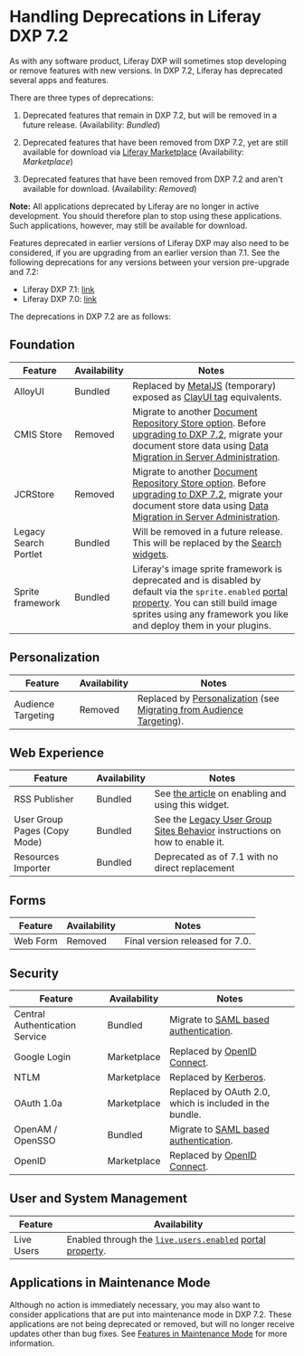 # Handling Deprecations in Liferay DXP 7.2

As with any software product, Liferay DXP will sometimes stop developing or remove features with new versions. In DXP 7.2, Liferay has deprecated several apps and features. 

There are three types of deprecations: 

1. Deprecated features that remain in DXP 7.2, but will be removed in a future release. (Availability: *Bundled*)

2. Deprecated features that have been removed from DXP 7.2, yet are still available for download via [Liferay Marketplace](https://web.liferay.com/marketplace) (Availability: *Marketplace*) 

3. Deprecated features that have been removed from DXP 7.2 and aren't available for download. (Availability: *Removed*) 

**Note:** All applications deprecated by Liferay are no longer in active development. You should therefore plan to stop using these applications. Such applications, however, may still be available for download.

Features deprecated in earlier versions of Liferay DXP may also need to be considered, if you are upgrading from an earlier version than 7.1. See the following deprecations for any versions between your version pre-upgrade and 7.2:

* Liferay DXP 7.1: [link]()
* Liferay DXP 7.0: [link]()

The deprecations in DXP 7.2 are as follows:

## Foundation

| Feature |  Availability |  Notes |
| --- | ------------- | ------ |
| AlloyUI | Bundled | Replaced by [MetalJS](https://metaljs.com/) (temporary) exposed as [ClayUI tag](/docs/7-2/reference/-/knowledge_base/r/front-end-taglibs) equivalents. |  
| CMIS Store | Removed | Migrate to another [Document Repository Store option](/docs/7-2/deploy/-/knowledge_base/d/document-repository-configuration). Before [upgrading to DXP 7.2](/docs/7-2/deploy/-/knowledge_base/d/upgrading-to-product-ver), migrate your document store data using [Data Migration in Server Administration](/docs/7-2/user/-/knowledge_base/u/server-administration). |
| JCRStore | Removed | Migrate to another [Document Repository Store option](/docs/7-2/deploy/-/knowledge_base/d/document-repository-configuration). Before [upgrading to DXP 7.2](/docs/7-2/deploy/-/knowledge_base/d/upgrading-to-product-ver), migrate your document store data using [Data Migration in Server Administration](/docs/7-2/user/-/knowledge_base/u/server-administration). |
| Legacy Search Portlet | Bundled | Will be removed in a future release. This will be replaced by the [Search widgets](/docs/7-2/user/-/knowledge_base/u/search). |
| Sprite framework | Bundled | Liferay's image sprite framework is deprecated and is disabled by default via the `sprite.enabled` [portal property](/docs/7-2/deploy/-/knowledge_base/d/portal-properties). You can still build image sprites using any framework you like and deploy them in your plugins. |

## Personalization

| Feature |  Availability |  Notes |
| --- | ------------- | ------ |
| Audience Targeting | Removed | Replaced by [Personalization](/docs/7-2/user/-/knowledge_base/u/segmentation-and-personalization) (see [Migrating from Audience Targeting](./96-migrating-from-audience-targeting/01-migrating-from-audience-targeting.md)). | 

## Web Experience

| Feature |  Availability |  Notes |
| --- | ------------- | ------ |
| RSS Publisher | Bundled | See [the article](/docs/7-1/user/-/knowledge_base/u/the-rss-publisher-widget) on enabling and using this widget. |
| User Group Pages (Copy Mode) | Bundled | See the [Legacy User Group Sites Behavior](/docs/7-1/user/-/knowledge_base/u/user-group-sites#legacy-user-group-sites-behavior) instructions on how to enable it. |
| Resources Importer | Bundled | Deprecated as of 7.1 with no direct replacement |

## Forms

| Feature | Availability | Notes |
| --- | ------------------ | ----------- |
| Web Form | Removed | Final version released for 7.0. |

## Security

| Feature |  Availability |  Notes |
| --- | ------------------ | ----------- |
| Central Authentication Service | Bundled | Migrate to [SAML based authentication](https://help.liferay.com/hc/en-us/articles/360028711032-Introduction-to-Authenticating-Using-SAML). |
| Google Login | Marketplace | Replaced by [OpenID Connect](/docs/7-2/deploy/-/knowledge_base/d/authenticating-with-openid-connect). |
| NTLM | Marketplace | Replaced by [Kerberos](/docs/7-2/deploy/-/knowledge_base/d/authenticating-with-kerberos). |
| OAuth 1.0a | Marketplace | Replaced by OAuth 2.0, which is included in the bundle. |
| OpenAM / OpenSSO | Bundled | Migrate to [SAML based authentication](https://help.liferay.com/hc/en-us/articles/360028711032-Introduction-to-Authenticating-Using-SAML). |
| OpenID | Marketplace | Replaced by [OpenID Connect](/docs/7-2/deploy/-/knowledge_base/d/authenticating-with-openid-connect). |

## User and System Management

| Feature |  Availability | 
| --- | ------------------ |
| Live Users | Enabled through the [`live.users.enabled`](@platform-ref@/7.2-latest/propertiesdoc/portal.properties.html) [portal property](/docs/7-2/deploy/-/knowledge_base/d/portal-properties). | 

## Applications in Maintenance Mode

Although no action is immediately necessary, you may also want to consider applications that are put into maintenance mode in DXP 7.2. These applications are not being deprecated or removed, but will no longer receive updates other than bug fixes. See [Features in Maintenance Mode](./99-features-in-maintenance-mode.md) for more information.
